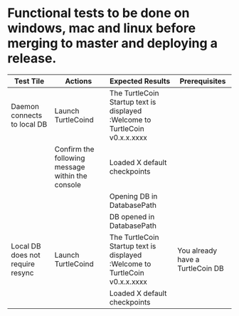 # Functional tests to be done on windows, mac and linux before merging to master and deploying a release.

Test Tile|Actions | Expected Results | Prerequisites |
----|---|---|---
Daemon connects to local DB | Launch TurtleCoind | The TurtleCoin Startup text is displayed :Welcome to TurtleCoin v0.x.x.xxxx | 
||Confirm the following message within the console | Loaded X default checkpoints|
|||Opening DB in DatabasePath |
|||DB opened in DatabasePath |
Local DB does not require resync|Launch TurtleCoind|The TurtleCoin Startup text is displayed :Welcome to TurtleCoin v0.x.x.xxxx|You already have a TurtleCoin DB
|||Loaded X default checkpoints|
